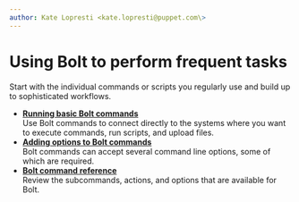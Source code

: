 ```yaml
---
author: Kate Lopresti <kate.lopresti@puppet.com\>
---
```


# Using Bolt to perform frequent tasks

Start with the individual commands or scripts you regularly use and build up to sophisticated workflows. 

-   **[Running basic Bolt commands](running_bolt_commands.md#)**  
Use Bolt commands to connect directly to the systems where you want to execute commands, run scripts, and upload files.
-   **[Adding options to Bolt commands](bolt_options.md#)**  
Bolt commands can accept several command line options, some of which are required.
-   **[Bolt command reference](bolt_command_reference.md#)**  
Review the subcommands, actions, and options that are available for Bolt.

